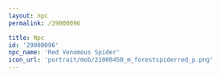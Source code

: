 ```yaml
---
layout: npc
permalink: /29000096

title: Npc
id: '29000096'
npc_name: 'Red Venomous Spider'
icon_url: 'portrait/mob/21000450_m_forestspiderred_p.png'
---
```

